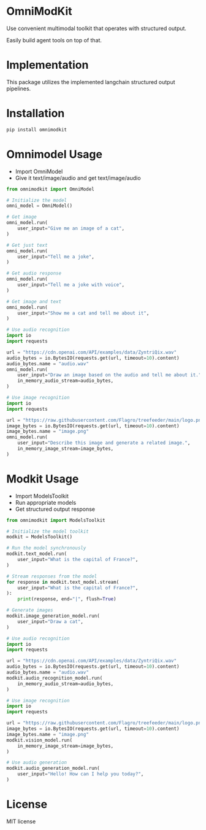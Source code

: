 # OmniModKit

Use convenient multimodal toolkit that operates with structured output.

Easily build agent tools on top of that.

# Implementation
This package utilizes the implemented langchain structured output pipelines.

# Installation

```bash
pip install omnimodkit
```

# Omnimodel Usage

- Import OmniModel
- Give it text/image/audio and get text/image/audio

```python
from omnimodkit import OmniModel

# Initialize the model
omni_model = OmniModel()

# Get image
omni_model.run(
    user_input="Give me an image of a cat",
)

# Get just text
omni_model.run(
    user_input="Tell me a joke",
)

# Get audio response
omni_model.run(
    user_input="Tell me a joke with voice",
)

# Get image and text
omni_model.run(
    user_input="Show me a cat and tell me about it",
)

# Use audio recognition
import io
import requests

url = "https://cdn.openai.com/API/examples/data/ZyntriQix.wav"
audio_bytes = io.BytesIO(requests.get(url, timeout=10).content)
audio_bytes.name = "audio.wav"
omni_model.run(
    user_input="Draw an image based on the audio and tell me about it.",
    in_memory_audio_stream=audio_bytes,
)

# Use image recognition
import io
import requests

url = "https://raw.githubusercontent.com/Flagro/treefeeder/main/logo.png"
image_bytes = io.BytesIO(requests.get(url, timeout=10).content)
image_bytes.name = "image.png"
omni_model.run(
    user_input="Describe this image and generate a related image.",
    in_memory_image_stream=image_bytes,
)
```


# Modkit Usage

- Import ModelsToolkit
- Run appropriate models
- Get structured output response

```python
from omnimodkit import ModelsToolkit

# Initialize the model toolkit
modkit = ModelsToolkit()

# Run the model synchronously
modkit.text_model.run(
    user_input="What is the capital of France?",
)

# Stream responses from the model
for response in modkit.text_model.stream(
    user_input="What is the capital of France?",
):
    print(response, end="|", flush=True)

# Generate images
modkit.image_generation_model.run(
    user_input="Draw a cat",
)

# Use audio recognition
import io
import requests

url = "https://cdn.openai.com/API/examples/data/ZyntriQix.wav"
audio_bytes = io.BytesIO(requests.get(url, timeout=10).content)
audio_bytes.name = "audio.wav"
modkit.audio_recognition_model.run(
    in_memory_audio_stream=audio_bytes,
)

# Use image recognition
import io
import requests

url = "https://raw.githubusercontent.com/Flagro/treefeeder/main/logo.png"
image_bytes = io.BytesIO(requests.get(url, timeout=10).content)
image_bytes.name = "image.png"
modkit.vision_model.run(
    in_memory_image_stream=image_bytes,
)

# Use audio generation
modkit.audio_generation_model.run(
    user_input="Hello! How can I help you today?",
)
```

# License
MIT license
